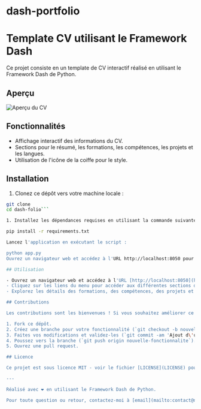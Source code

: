 # dash-portfolio
# Template CV utilisant le Framework Dash

Ce projet consiste en un template de CV interactif réalisé en utilisant le Framework Dash de Python.

## Aperçu

![Aperçu du CV](./assets/img/aperçu_cv.png)

## Fonctionnalités

- Affichage interactif des informations du CV.
- Sections pour le résumé, les formations, les compétences, les projets et les langues.
- Utilisation de l'icône de la coiffe pour le style.

## Installation

1. Clonez ce dépôt vers votre machine locale :

```bash
git clone 
cd dash-folio```

1. Installez les dépendances requises en utilisant la commande suivante :

pip install -r requirements.txt

Lancez l'application en exécutant le script :

python app.py
Ouvrez un navigateur web et accédez à l'URL http://localhost:8050 pour voir le CV en action.

## Utilisation

- Ouvrez un navigateur web et accédez à l'URL [http://localhost:8050](http://localhost:8050) pour voir le CV en action.
- Cliquez sur les liens du menu pour accéder aux différentes sections du CV.
- Explorez les détails des formations, des compétences, des projets et des langues.

## Contributions

Les contributions sont les bienvenues ! Si vous souhaitez améliorer ce template CV, suivez ces étapes :

1. Fork ce dépôt.
2. Créez une branche pour votre fonctionnalité (`git checkout -b nouvelle-fonctionnalite`).
3. Faites vos modifications et validez-les (`git commit -am 'Ajout d\'une nouvelle fonctionnalité'`).
4. Poussez vers la branche (`git push origin nouvelle-fonctionnalite`).
5. Ouvrez une pull request.

## Licence

Ce projet est sous licence MIT - voir le fichier [LICENSE](LICENSE) pour plus de détails.

---

Réalisé avec ❤️ en utilisant le Framework Dash de Python.

Pour toute question ou retour, contactez-moi à [email](mailto:contact@nicolas-aniort.fr).
